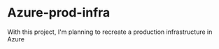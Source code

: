 # Azure-prod-infra
With this project, I'm planning to recreate a production infrastructure in Azure
